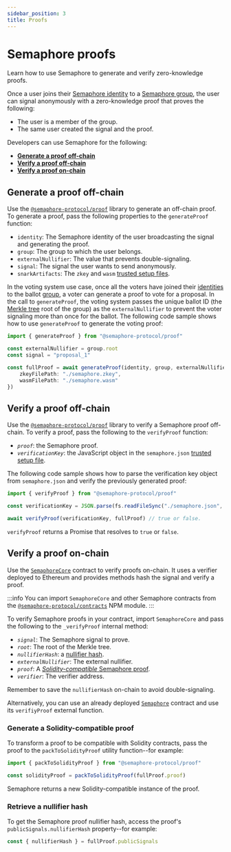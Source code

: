 ```yaml
---
sidebar_position: 3
title: Proofs
---
```


# Semaphore proofs

Learn how to use Semaphore to generate and verify zero-knowledge proofs.

Once a user joins their [Semaphore identity](/V2/glossary#semaphore-identity) to a [Semaphore group](/V2/glossary#semaphore-group), the user can signal anonymously with a zero-knowledge proof that proves the following:

-   The user is a member of the group.
-   The same user created the signal and the proof.

Developers can use Semaphore for the following:

-   [**Generate a proof off-chain**](#generate-a-proof-off-chain)
-   [**Verify a proof off-chain**](#verify-a-proof-off-chain)
-   [**Verify a proof on-chain**](#verify-a-proof-on-chain)

## Generate a proof off-chain

Use the [`@semaphore-protocol/proof`](https://github.com/semaphore-protocol/semaphore/tree/v2.6.1/packages/proof) library to generate an off-chain proof.
To generate a proof, pass the following properties to the `generateProof` function:

-   `identity`: The Semaphore identity of the user broadcasting the signal and generating the proof.
-   `group`: The group to which the user belongs.
-   `externalNullifier`: The value that prevents double-signaling.
-   `signal`: The signal the user wants to send anonymously.
-   `snarkArtifacts`: The `zkey` and `wasm` [trusted setup files](/V2/glossary/#trusted-setup-files).

In the voting system use case, once all the voters have joined their [identities](/V2/guides/identities#create-identities) to the ballot [group](/V2/guides/groups),
a voter can generate a proof to vote for a proposal.
In the call to `generateProof`, the voting system passes the unique ballot ID (the [Merkle tree](/V2/glossary#merkle-tree) root of the group) as the
`externalNullifier` to prevent the voter signaling more than once for the ballot.
The following code sample shows how to use `generateProof` to generate the voting proof:

```ts
import { generateProof } from "@semaphore-protocol/proof"

const externalNullifier = group.root
const signal = "proposal_1"

const fullProof = await generateProof(identity, group, externalNullifier, signal, {
    zkeyFilePath: "./semaphore.zkey",
    wasmFilePath: "./semaphore.wasm"
})
```

## Verify a proof off-chain

Use the [`@semaphore-protocol/proof`](https://github.com/semaphore-protocol/semaphore/tree/v2.6.1/packages/proof) library to verify a Semaphore proof off-chain.
To verify a proof, pass the following to the `verifyProof` function:

-   _`proof`_: the Semaphore proof.
-   _`verificationKey`_: the JavaScript object in the `semaphore.json` [trusted setup file](/V2/glossary/#trusted-setup-files).

The following code sample shows how to parse the verification key object from `semaphore.json`
and verify the previously generated proof:

```ts
import { verifyProof } from "@semaphore-protocol/proof"

const verificationKey = JSON.parse(fs.readFileSync("./semaphore.json", "utf-8"))

await verifyProof(verificationKey, fullProof) // true or false.
```

`verifyProof` returns a Promise that resolves to `true` or `false`.

## Verify a proof on-chain

Use the [`SemaphoreCore`](https://github.com/semaphore-protocol/semaphore/tree/v2.6.1/packages/contracts/contracts/base/SemaphoreCore.sol) contract to verify proofs on-chain. It uses a verifier deployed to Ethereum and provides methods hash the signal and verify a proof.

:::info
You can import `SemaphoreCore` and other Semaphore contracts from the [`@semaphore-protocol/contracts`](https://github.com/semaphore-protocol/semaphore/tree/v2.6.1/packages/contracts) NPM module.
:::

To verify Semaphore proofs in your contract, import `SemaphoreCore` and pass the following to the `_verifyProof` internal method:

-   _`signal`_: The Semaphore signal to prove.
-   _`root`_: The root of the Merkle tree.
-   _`nullifierHash`_: a [nullifier hash](#retrieve-a-nullifier-hash).
-   _`externalNullifier`_: The external nullifier.
-   _`proof`_: A [_Solidity-compatible_ Semaphore proof](#generate-a-solidity-compatible-proof).
-   _`verifier`_: The verifier address.

Remember to save the `nullifierHash` on-chain to avoid double-signaling.

Alternatively, you can use an already deployed [`Semaphore`](https://github.com/semaphore-protocol/semaphore/tree/v2.6.1/packages/contracts/Semaphore.sol) contract and use its `verifiyProof` external function.

### Generate a Solidity-compatible proof

To transform a proof to be compatible with Solidity contracts, pass the proof to the `packToSolidityProof` utility function--for example:

```ts
import { packToSolidityProof } from "@semaphore-protocol/proof"

const solidityProof = packToSolidityProof(fullProof.proof)
```

Semaphore returns a new Solidity-compatible instance of the proof.

### Retrieve a nullifier hash

To get the Semaphore proof nullifier hash, access the proof's `publicSignals.nullifierHash` property--for example:

```ts
const { nullifierHash } = fullProof.publicSignals
```
